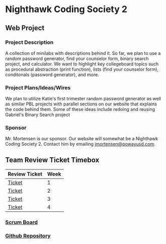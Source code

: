 # Nighthawk Coding Society 2
## Web Project 

### Project Description 
A collection of minilabs with descriptions behind it. So far, we plan to use a random password generator, find your counselor form, binary search project, and calculator. We want to highlight key collegeboard topics such as procedural abstraction (print function), lists (find your counselor form), conditonals (password generator), and more. 

### Project Plans/Ideas/Wires
We plan to utilize Katie's first trimester random password generator as well as similar PBL projects with parallel sections on our website that explains the code behind them. Some of these ideas include redoing and reusing Gabriel's Binary Search project 

### Sponsor 
Mr. Mortensen is our sponsor. Our website will somewhat be a Nighthawk Coding Society 2. Contact him by emailing jmortensen@powayusd.com.

## Team Review Ticket Timebox

| Review Ticket          | Week          | 
| -------------          | ------------- |
| [Ticket](https://github.com/nadirahaddach/TheSlayers.github.io/issues/6) | 1         |
| [Ticket](https://github.com/nadirahaddach/TheSlayers.github.io/issues/12) | 2         |
| [Ticket](https://github.com/nadirahaddach/TheSlayers.github.io/issues/17) | 3 |
| [Ticket](https://github.com/nadirahaddach/TheSlayers.github.io/issues/21) | 4 |

### [Scrum Board](https://github.com/nadirahaddach/TheSlayers.github.io/projects/1)
### [Github Repository](https://github.com/nadirahaddach/TheSlayers.github.io)


